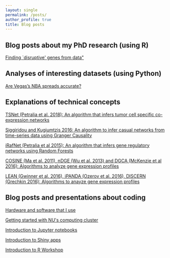 ```yaml
---
layout: single
permalink: /posts/
author_profile: true
title: Blog posts
---
```



## Blog posts about my PhD research (using R)

[Finding `disruptive' genes from data"](https://sahildshah1.github.io/GeneSurrounder/)


## Analyses of interesting datasets (using Python)

[Are Vegas’s NBA spreads accurate?](https://sahildshah1.github.io/nbaspreads_dotplot/)


## Explanations of technical concepts 

[TSNet (Petralia et al. 2018): An algorithm that infers tumor cell specific 
co-expression networks](https://docs.google.com/presentation/d/1Zwc3FA9h0_cIUlcD6o3ea0vi-Rqi2dT0cSRTB4Mml58/edit?usp=sharing)

[Siggiridou and Kugiumtzis 2016: An algorithm to infer casual networks from 
time-series data using Granger Causality](https://drive.google.com/file/d/1bpves7-zpKIhTpZA2f6NLlJynSDBkIqi/view?usp=sharing)

[iRafNet (Petralia et al 2015): An algorithm that infers gene regulatory networks using
Random Forests](https://drive.google.com/file/d/1oma2KF-FnkC4M2D0ThoQMsdLLT-H2bw3/view?usp=sharing)

[COSINE (Ma et al. 2011), nDGE (Wu et al. 2013) and DGCA (McKenzie et al 2016): Algorithms to analyze gene expression profiles](https://docs.google.com/presentation/d/1AYGPOBZaPaedK2xa2p_V4uCElYk_i9tAYVaiMueIA-k/edit?usp=sharing)

[LEAN (Gwinner et al. 2016), iPANDA (Ozerov et al. 2016), DISCERN (Grechkin 2016): 
Algorithms to anayze gene expression profiles](https://drive.google.com/file/d/1ISUlflpnK2It3iAI_bXyDXxx3R0-bnCr/view?usp=sharing)


## Blog posts and presentations about coding 

[Hardware and software that I use](https://sahildshah1.github.io/usesthis/)

[Getting started with NU's computing cluster](https://sahildshah1.github.io/wikiQuest/)

[Introduction to Jupyter notebooks](https://docs.google.com/presentation/d/1HsDFKNDNp4-dms5JUGZiv8SDOpfa2FzxiOizS65_gig/edit?usp=sharing)

[Introduction to Shiny apps](https://github.com/sahildshah1/shiny-groupmtg/blob/master/figs/main.pdf)

[Introduction to R Workshop](https://github.com/sahildshah1/mglcRWorkshop/blob/master/RWorkshop.pdf)




<!-- ## Analyses of interesting data sets 

https://simplystatistics.org/2018/09/14/divergent-and-convergent-phases-of-data-analysis/

https://www.it.northwestern.edu/research/campus-events/data-camp.html


## Blog posts about data in the news 

https://publichealth.gwu.edu/sites/default/files/downloads/projects/PRstudy/Acertainment%20of%20the%20Estimated%20Excess%20Mortality%20from%20Hurricane%20Maria%20in%20Puerto%20Rico.pdf

Cambridge Analytica and NICO talk?
https://www.youtube.com/watch?v=IMwOEsTR_is -->



